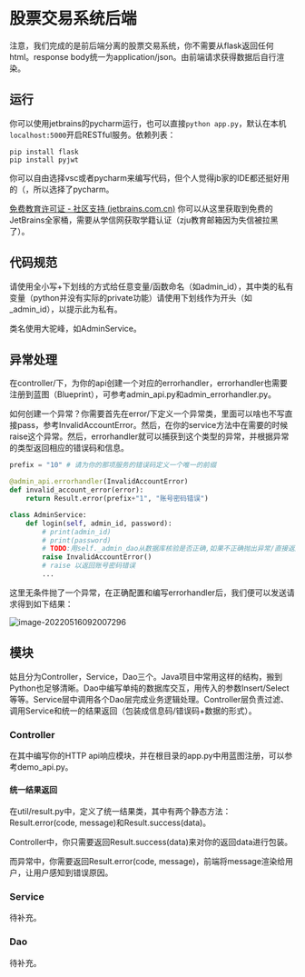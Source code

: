 # 股票交易系统后端

注意，我们完成的是前后端分离的股票交易系统，你不需要从flask返回任何html。response body统一为application/json。由前端请求获得数据后自行渲染。

## 运行

你可以使用jetbrains的pycharm运行，也可以直接`python app.py`，默认在本机`localhost:5000`开启RESTful服务。依赖列表：

```shell
pip install flask
pip install pyjwt
```

你可以自由选择vsc或者pycharm来编写代码，但个人觉得jb家的IDE都还挺好用的（，所以选择了pycharm。

[免费教育许可证 - 社区支持 (jetbrains.com.cn)](https://www.jetbrains.com.cn/community/education/#students) 你可以从这里获取到免费的JetBrains全家桶，需要从学信网获取学籍认证（zju教育邮箱因为失信被拉黑了）。

## 代码规范

请使用全小写+下划线的方式给任意变量/函数命名（如admin\_id），其中类的私有变量（python并没有实际的private功能）请使用下划线作为开头（如\_admin\_id），以提示此为私有。

类名使用大驼峰，如AdminService。

## 异常处理

在controller/下，为你的api创建一个对应的errorhandler，errorhandler也需要注册到蓝图（Blueprint），可参考admin\_api.py和admin\_errorhandler.py。

如何创建一个异常？你需要首先在error/下定义一个异常类，里面可以啥也不写直接pass，参考InvalidAccountError。然后，在你的service方法中在需要的时候raise这个异常。然后，errorhandler就可以捕获到这个类型的异常，并根据异常的类型返回相应的错误码和信息。

```python
prefix = "10" # 请为你的那项服务的错误码定义一个唯一的前缀

@admin_api.errorhandler(InvalidAccountError)
def invalid_account_error(error):
    return Result.error(prefix+"1", "账号密码错误")
```

```python
class AdminService:
	def login(self, admin_id, password):
    	# print(admin_id)
    	# print(password)
    	# TODO:用self._admin_dao从数据库核验是否正确,如果不正确抛出异常/直接返回空
    	raise InvalidAccountError()
    	# raise 以返回账号密码错误
        ...
```

这里无条件抛了一个异常，在正确配置和编写errorhandler后，我们便可以发送请求得到如下结果：

![image-20220516092007296](https://beetpic.oss-cn-hangzhou.aliyuncs.com/img/image-20220516092007296.png)

## 模块

姑且分为Controller，Service，Dao三个。Java项目中常用这样的结构，搬到Python也足够清晰。Dao中编写单纯的数据库交互，用传入的参数Insert/Select等等。Service层中调用各个Dao层完成业务逻辑处理。Controller层负责过滤、调用Service和统一的结果返回（包装成信息码/错误码+数据的形式）。

### Controller

在其中编写你的HTTP api响应模块，并在根目录的app.py中用蓝图注册，可以参考demo_api.py。

#### 统一结果返回

在util/result.py中，定义了统一结果类，其中有两个静态方法：Result.error(code, message)和Result.success(data)。

Controller中，你只需要返回Result.success(data)来对你的返回data进行包装。

而异常中，你需要返回Result.error(code, message)，前端将message渲染给用户，让用户感知到错误原因。

### Service

待补充。

### Dao

待补充。

